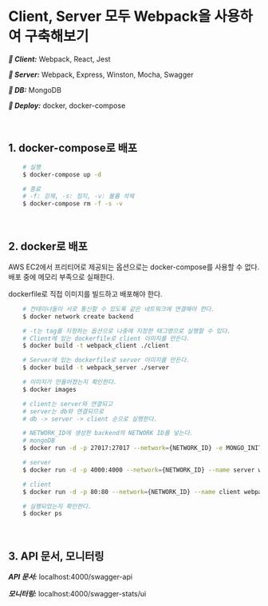 # Client, Server 모두 Webpack을 사용하여 구축해보기

**_📌 Client:_** Webpack, React, Jest

**_📌 Server:_** Webpack, Express, Winston, Mocha, Swagger

**_📌 DB:_** MongoDB

**_📌 Deploy:_** docker, docker-compose

&nbsp;

## 1. docker-compose로 배포

```bash
    # 실행
    $ docker-compose up -d

    # 종료
    # -f: 강제, -s: 정지, -v: 볼륨 삭제
    $ docker-compose rm -f -s -v
```

&nbsp;

## 2. docker로 배포

AWS EC2에서 프리티어로 제공되는 옵션으로는 docker-compose를 사용할 수 없다. 배포 중에 메모리 부족으로 실패한다.

dockerfile로 직접 이미지를 빌드하고 배포해야 한다.

```bash
    # 컨테이너들이 서로 통신할 수 있도록 같은 네트워크에 연결해야 한다.
    $ docker network create backend

    # -t는 tag를 지정하는 옵션으로 나중에 지정한 태그명으로 실행할 수 있다.
    # Client에 있는 dockerfile로 client 이미지를 만든다.
    $ docker build -t webpack_client ./client

    # Server에 있는 dockerfile로 server 이미지를 만든다.
    $ docker build -t webpack_server ./server

    # 이미지가 만들어졌는지 확인한다.
    $ docker images

    # client는 server와 연결되고
    # server는 db와 연결되므로
    # db -> server -> client 순으로 실행한다.

    # NETWORK_ID에 생성한 backend의 NETWORK ID를 넣는다.
    # mongoDB
    $ docker run -d -p 27017:27017 --network={NETWORK_ID} -e MONGO_INITDB_ROOT_USERNAME=todo MONGO_INITDB_ROOT_PASSWORD=1234 --name mongo mongo

    # server
    $ docker run -d -p 4000:4000 --network={NETWORK_ID} --name server webpack_server

    # client
    $ docker run -d -p 80:80 --network={NETWORK_ID} --name client webpack_client

    # 실행되었는지 확인한다.
    $ docker ps
```

&nbsp;

## 3. API 문서, 모니터링

**_API 문서:_** localhost:4000/swagger-api

**_모니터링:_** localhost:4000/swagger-stats/ui
